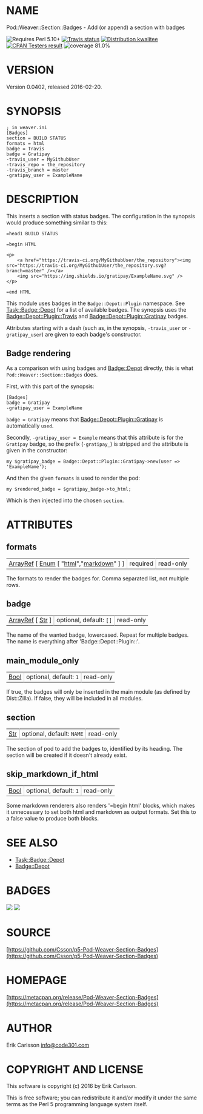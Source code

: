 # NAME

Pod::Weaver::Section::Badges - Add (or append) a section with badges

<div>
    <p>
    <img src="https://img.shields.io/badge/perl-5.10+-blue.svg" alt="Requires Perl 5.10+" />
    <a href="https://travis-ci.org/Csson/p5-Pod-Weaver-Section-Badges"><img src="https://api.travis-ci.org/Csson/p5-Pod-Weaver-Section-Badges.svg?branch=master" alt="Travis status" /></a>
    <a href="http://cpants.cpanauthors.org/dist/Pod-Weaver-Section-Badges-0.0402"><img src="https://badgedepot.code301.com/badge/kwalitee/Pod-Weaver-Section-Badges/0.0402" alt="Distribution kwalitee" /></a>
    <a href="http://matrix.cpantesters.org/?dist=Pod-Weaver-Section-Badges%200.0402"><img src="https://badgedepot.code301.com/badge/cpantesters/Pod-Weaver-Section-Badges/0.0402" alt="CPAN Testers result" /></a>
    <img src="https://img.shields.io/badge/coverage-81.0%-orange.svg" alt="coverage 81.0%" />
    </p>
</div>

# VERSION

Version 0.0402, released 2016-02-20.

# SYNOPSIS

    ; in weaver.ini
    [Badges]
    section = BUILD STATUS
    formats = html
    badge = Travis
    badge = Gratipay
    -travis_user = MyGithubUser
    -travis_repo = the_repository
    -travis_branch = master
    -gratipay_user = ExampleName

# DESCRIPTION

This inserts a section with status badges. The configuration in the synopsis would produce something similar to this:

    =head1 BUILD STATUS

    =begin HTML

    <p>
        <a href="https://travis-ci.org/MyGithubUser/the_repository"><img src="https://travis-ci.org/MyGithubUser/the_repository.svg?branch=master" /></a>
        <img src="https://img.shields.io/gratipay/ExampleName.svg" />
    </p>

    =end HTML

This module uses badges in the `Badge::Depot::Plugin` namespace. See [Task::Badge::Depot](https://metacpan.org/pod/Task::Badge::Depot) for a list of available badges.
The synopsis uses the [Badge::Depot::Plugin::Travis](https://metacpan.org/pod/Badge::Depot::Plugin::Travis) and [Badge::Depot::Plugin::Gratipay](https://metacpan.org/pod/Badge::Depot::Plugin::Gratipay) badges.

Attributes starting with a dash (such as, in the synopsis, `-travis_user` or `-gratipay_user`) are given to each badge's constructor.

## Badge rendering

As a comparison with using badges and [Badge::Depot](https://metacpan.org/pod/Badge::Depot) directly, this is what `Pod::Weaver::Section::Badges` does.

First, with this part of the synopsis:

    [Badges]
    badge = Gratipay
    -gratipay_user = ExampleName

`badge = Gratipay` means that [Badge::Depot::Plugin::Gratipay](https://metacpan.org/pod/Badge::Depot::Plugin::Gratipay) is automatically `used`.

Secondly, `-gratipay_user = Example` means that this attribute is for the `Gratipay` badge, so the prefix (`-gratipay_`) is stripped and the attribute is given in the constructor:

    my $gratipay_badge = Badge::Depot::Plugin::Gratipay->new(user => 'ExampleName');

And then the given `formats` is used to render the pod:

    my $rendered_badge = $gratipay_badge->to_html;

Which is then injected into the chosen `section`.

# ATTRIBUTES

## formats

<table cellpadding="0" cellspacing="0">
<tr>
    <td style="padding-right: 6px; padding-left: 6px; border-right: 1px solid #b8b8b8; white-space: nowrap;"><a href="https://metacpan.org/pod/Types::Standard#ArrayRef">ArrayRef</a> [ <a href="https://metacpan.org/pod/Types::Standard#Enum">Enum</a> [ "<a href="https://metacpan.org/pod/Types::Standard#html">html</a>","<a href="https://metacpan.org/pod/Types::Standard#markdown">markdown</a>" ] ]</td>
    <td style="padding-right: 6px; padding-left: 6px; border-right: 1px solid #b8b8b8; white-space: nowrap;">required</td>
    <td style="padding-left: 6px; padding-right: 6px; white-space: nowrap;">read-only</td>
</tr>
</table>

<p>The formats to render the badges for. Comma separated list, not multiple rows.</p>

## badge

<table cellpadding="0" cellspacing="0">
<tr>
    <td style="padding-right: 6px; padding-left: 6px; border-right: 1px solid #b8b8b8; white-space: nowrap;"><a href="https://metacpan.org/pod/Types::Standard#ArrayRef">ArrayRef</a> [ <a href="https://metacpan.org/pod/Types::Standard#Str">Str</a> ]</td>
    <td style="padding-right: 6px; padding-left: 6px; border-right: 1px solid #b8b8b8; white-space: nowrap;">optional, default: <code>[]</code></td>
    <td style="padding-left: 6px; padding-right: 6px; white-space: nowrap;">read-only</td>
</tr>
</table>

<p>The name of the wanted badge, lowercased. Repeat for multiple badges. The name is everything after 'Badge::Depot::Plugin::'.</p>

## main\_module\_only

<table cellpadding="0" cellspacing="0">
<tr>
    <td style="padding-right: 6px; padding-left: 6px; border-right: 1px solid #b8b8b8; white-space: nowrap;"><a href="https://metacpan.org/pod/Types::Standard#Bool">Bool</a></td>
    <td style="padding-right: 6px; padding-left: 6px; border-right: 1px solid #b8b8b8; white-space: nowrap;">optional, default: <code>1</code></td>
    <td style="padding-left: 6px; padding-right: 6px; white-space: nowrap;">read-only</td>
</tr>
</table>

<p>If true, the badges will only be inserted in the main module (as defined by Dist::Zilla). If false, they will be included in all modules.</p>

## section

<table cellpadding="0" cellspacing="0">
<tr>
    <td style="padding-right: 6px; padding-left: 6px; border-right: 1px solid #b8b8b8; white-space: nowrap;"><a href="https://metacpan.org/pod/Types::Standard#Str">Str</a></td>
    <td style="padding-right: 6px; padding-left: 6px; border-right: 1px solid #b8b8b8; white-space: nowrap;">optional, default: <code>NAME</code></td>
    <td style="padding-left: 6px; padding-right: 6px; white-space: nowrap;">read-only</td>
</tr>
</table>

<p>The section of pod to add the badges to, identified by its heading. The section will be created if it doesn't already exist.</p>

## skip\_markdown\_if\_html

<table cellpadding="0" cellspacing="0">
<tr>
    <td style="padding-right: 6px; padding-left: 6px; border-right: 1px solid #b8b8b8; white-space: nowrap;"><a href="https://metacpan.org/pod/Types::Standard#Bool">Bool</a></td>
    <td style="padding-right: 6px; padding-left: 6px; border-right: 1px solid #b8b8b8; white-space: nowrap;">optional, default: <code>1</code></td>
    <td style="padding-left: 6px; padding-right: 6px; white-space: nowrap;">read-only</td>
</tr>
</table>

<p>Some markdown renderers also renders '=begin html' blocks, which makes it unnecessary to set both html and markdown as output formats. Set this to a false value to produce both blocks.</p>

# SEE ALSO

- [Task::Badge::Depot](https://metacpan.org/pod/Task::Badge::Depot)
- [Badge::Depot](https://metacpan.org/pod/Badge::Depot)

# BADGES

![](https://img.shields.io/badge/perl-5.14+-brightgreen.svg)
    [![](https://travis-ci.org/Csson/p5-Pod-Weaver-Section-Badges.svg?branch=master)](https://travis-ci.org/Csson/p5-Pod-Weaver-Section-Badges)

# SOURCE

[https://github.com/Csson/p5-Pod-Weaver-Section-Badges](https://github.com/Csson/p5-Pod-Weaver-Section-Badges)

# HOMEPAGE

[https://metacpan.org/release/Pod-Weaver-Section-Badges](https://metacpan.org/release/Pod-Weaver-Section-Badges)

# AUTHOR

Erik Carlsson <info@code301.com>

# COPYRIGHT AND LICENSE

This software is copyright (c) 2016 by Erik Carlsson.

This is free software; you can redistribute it and/or modify it under
the same terms as the Perl 5 programming language system itself.
